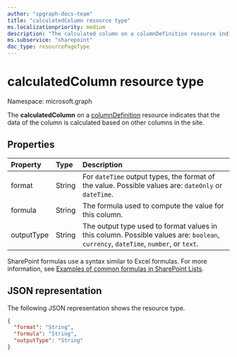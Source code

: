 ```yaml
---
author: "spgraph-docs-team"
title: "calculatedColumn resource type"
ms.localizationpriority: medium
description: "The calculated column on a columnDefinition resource indicates that the column's data is calculated based on other columns in the site."
ms.subservice: "sharepoint"
doc_type: resourcePageType
---
```

# calculatedColumn resource type

Namespace: microsoft.graph

The **calculatedColumn** on a [columnDefinition](columndefinition.md) resource indicates that the data of the column is calculated based on other columns in the site.

## Properties

| Property       | Type   | Description                                                                                                                        |
|:---------------|:-------|:-----------------------------------------------------------------------------------------------------------------------------------|
| format         | String | For `dateTime` output types, the format of the value. Possible values are: `dateOnly` or `dateTime`.                               |
| formula        | String | The formula used to compute the value for this column.                                                                             |
| outputType     | String | The output type used to format values in this column. Possible values are: `boolean`, `currency`, `dateTime`, `number`, or `text`. |

SharePoint formulas use a syntax similar to Excel formulas. For more information, see [Examples of common formulas in SharePoint Lists][SPFormulas].

[SPFormulas]: https://support.office.com/en-us/article/Examples-of-common-formulas-in-SharePoint-Lists-d81f5f21-2b4e-45ce-b170-bf7ebf6988b3

## JSON representation

The following JSON representation shows the resource type.
<!-- { "blockType": "resource", "@odata.type": "microsoft.graph.calculatedColumn" } -->

```json
{
  "format": "String",
  "formula": "String",
  "outputType": "String"
}
```

<!-- {
  "type": "#page.annotation",
  "description": "",
  "keywords": "",
  "section": "documentation",
  "suppressions": [],
  "tocPath": "Resources/CalculatedColumn"
} -->


